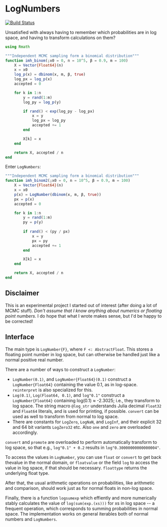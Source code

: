 # LogNumbers

[![Build Status](https://travis-ci.org/phipsgabler/LogNumbers.jl.svg?branch=master)](https://travis-ci.org/phipsgabler/LogNumbers.jl)

Unsatisfied with always having to remember which probabilities are in log space, and having to
transform calculations on them?

```julia
using Rmath

"""Independent MCMC sampling form a binomial distribution"""
function imh_binom(;x0 = 0, n = 10^5, β = 0.9, m = 100)
    X = Vector{Float64}(n)
    x = x0
    log_p(x) = dbinom(x, m, β, true)
    log_px = log_p(x)
    accepted = 0

    for k in 1:n
        y = rand(1:m)
        log_py = log_p(y)

        if rand() < exp(log_py - log_px)
            x = y
            log_px = log_py
            accepted += 1
        end

        X[k] = x
    end

    return X, accepted / n
end
```

Enter `LogNumbers`:

```julia
"""Independent MCMC sampling form a binomial distribution"""
function imh_binom2(;x0 = 0, n = 10^5, β = 0.9, m = 100)
    X = Vector{Float64}(n)
    x = x0
    p(x) = LogNumber(dbinom(x, m, β, true))
    px = p(x)
    accepted = 0

    for k in 1:n
        y = rand(1:m)
        py = p(y)
        
        if rand() < (py / px)
            x = y
            px = py
            accepted += 1
        end

        X[k] = x
    end

    return X, accepted / n
end
```

## Disclaimer

This is an experimental project I started out of interest (after doing a lot of MCMC stuff).  _Don't
assume that I know anything about numerics or floating point numbers_.  I do hope that what I wrote
makes sense, but I'd be happy to be corrected!

## Interface

The main type is `LogNumber{F}`, where `F <: AbstractFloat`.  This stores a floating point number in
log space, but can otherwise be handled just like a normal positive real number. 

There are a number of ways to construct a `LogNumber`:

- `LogNumber(0.1)`, and `LogNumber{Float64}(0.1)` construct a `LogNumber{Float64}` containing the
  value 0.1, as in log-space.  `reinterpret` is also specialized for this.
- `Log(0.1)`, `Log(Float64, 0.1)`, and `log"0.1"` construct a `LogNumber{Float64}` containing
  log(0.1) ≈ -2.3025; i.e., they transform to log space.  The string macro `@log_str` understands
  Julia decimal `Float32` and `Float64` literals, and is used for printing, if possible.  `convert`
  can be used as well to transform from normal to log space.
- There are constants for `LogZero`, `LogNaN`, and `LogInf`, and their explicit 32 and 64 bit
  variants `LogZero32` etc.  Also `one` and `zero` are overloaded accordingly.

`convert` and `promote` are overloaded to perform automatically transform to log space, so that
e.g., `log"0.1" + 0.2` results in `log"0.30000000000000004"`.
  
To access the values in `LogNumber`, you can use `float` or `convert` to get back thevalue in the
normal domain, or `floatvalue` or the field `log` to access the value in log space, if that should
be necessary.  `floattype` returns the underlying float type.

After that, the usual arithmetic operations on probabilities, like arithmetic and comparison, should
work just as for normal floats in non-log space.

Finally, there is a function `logsumexp` which effiently and more numerically stably calculates the
value of `log(sum(exp.(xs)))` for xs in log space -- a frequent operation, which corresponds to
summing probabilities in normal space.  The implementation works on general iterables both of normal
numbers and `LogNumbers`.
